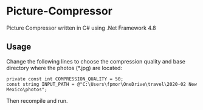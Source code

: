 # Picture-Compressor
 Picture Compressor written in C# using .Net Framework 4.8
## Usage
Change the following lines to choose the compression quality and base directory where the photos (*.jpg) are located:
```
private const int COMPRESSION_QUALITY = 50;
const string INPUT_PATH = @"C:\Users\fpmor\OneDrive\travel\2020-02 New Mexico\photos";
```
Then recompile and run.
